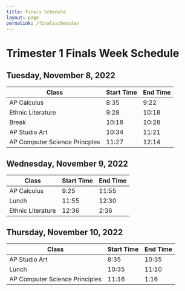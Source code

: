```yaml
---
title: Finals Schedule
layout: page
permalink: /finalsschedule/
---
```


# Trimester 1 Finals Week Schedule 

## Tuesday, November 8, 2022

| Class | Start Time | End Time |
| --- | --- | --- |
| AP Calculus | 8:35 | 9:22 |
| Ethnic Literature | 9:28 | 10:18 |
| Break | 10:18 | 10:28 |
| AP Studio Art | 10:34 | 11:21 |
| AP Computer Science Princples | 11:27 | 12:14 |


## Wednesday, November 9, 2022 

| Class | Start Time | End Time |
| --- | --- |--- |
| AP Calculus | 9:25 | 11:55 |
| Lunch | 11:55 | 12:30 |
| Ethnic Literature| 12:36 | 2:36 |

## Thursday, November 10, 2022 

| Class | Start Time | End Time |
| --- | --- | --- |
| AP Studio Art | 8:35 | 10:35 |
| Lunch | 10:35 | 11:10 |
| AP Computer Science Principles | 11:16 | 1:16 |